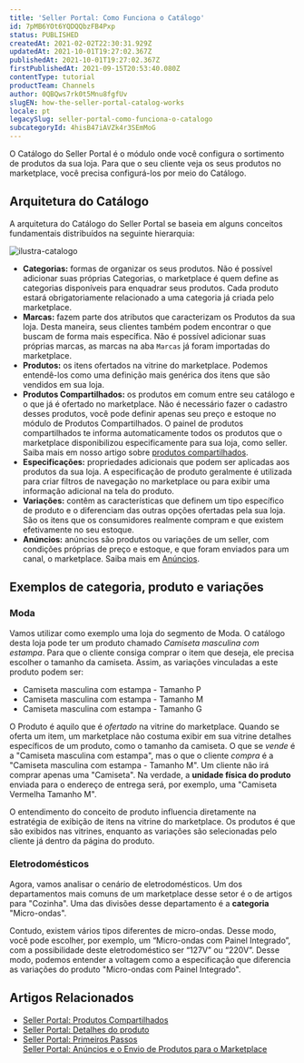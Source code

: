 ```yaml
---
title: 'Seller Portal: Como Funciona o Catálogo'
id: 7pMB6YOt6YQDQQbzFB4Pxp
status: PUBLISHED
createdAt: 2021-02-02T22:30:31.929Z
updatedAt: 2021-10-01T19:27:02.367Z
publishedAt: 2021-10-01T19:27:02.367Z
firstPublishedAt: 2021-09-15T20:53:40.080Z
contentType: tutorial
productTeam: Channels
author: 0QBQws7rk0t5Mnu8fgfUv
slugEN: how-the-seller-portal-catalog-works
locale: pt
legacySlug: seller-portal-como-funciona-o-catalogo
subcategoryId: 4hisB47iAVZk4r3SEmMoG
---
```


O Catálogo do Seller Portal é o módulo onde você configura o sortimento de produtos da sua loja. Para que o seu cliente veja os seus produtos no marketplace, você precisa configurá-los por meio do Catálogo. 

## Arquitetura do Catálogo

A arquitetura do Catálogo do Seller Portal se baseia em alguns conceitos fundamentais distribuídos na seguinte hierarquia:

![ilustra-catalogo](//images.ctfassets.net/alneenqid6w5/3U5oa9w94stDXltSJPqF1V/95ac8458ebfd20bba03c8669a1e27fdf/ilustra-catalogo.png)

- **Categorias:**  formas de organizar os seus produtos. Não é possível adicionar suas próprias Categorias, o marketplace é quem define as categorias disponíveis para enquadrar seus produtos. Cada produto estará obrigatoriamente relacionado a uma categoria já criada pelo marketplace.   
- **Marcas:**  fazem parte dos atributos que caracterizam os Produtos da sua loja. Desta maneira, seus clientes também podem encontrar o que buscam de forma mais específica. Não é possível adicionar suas próprias marcas, as marcas na aba `Marcas` já foram importadas do marketplace.    
- **Produtos:** os itens ofertados na vitrine do marketplace.  Podemos entendê-los como uma definição mais genérica dos itens que são vendidos em sua loja.    
- **Produtos Compartilhados:** os produtos em comum entre seu catálogo e o que já  é ofertado no marketplace. Não é necessário fazer o cadastro desses produtos, você pode definir apenas seu preço e estoque no módulo de Produtos Compartilhados. O painel de produtos compartilhados te informa automaticamente todos os produtos que o marketplace disponibilizou especificamente para sua loja, como seller. Saiba mais em nosso artigo sobre [produtos compartilhados](https://help.vtex.com/pt/tutorial/seller-portal-produtos-compartilhados--6vUGj2UmOuLzQTK9pj04lu).           
- **Especificações:** propriedades adicionais que podem ser aplicadas aos produtos da sua loja. A especificação de produto geralmente é utilizada para criar filtros de navegação no marketplace ou para exibir uma informação adicional na tela do produto.    
-  **Variações:** contêm as características que definem um tipo específico de produto e o diferenciam das outras opções ofertadas pela sua loja. São os itens que os consumidores realmente compram e que existem efetivamente no seu estoque.   
- **Anúncios:**  anúncios são produtos ou variações de um seller, com condições próprias de preço e estoque, e que foram enviados para um canal, o marketplace. Saiba mais em [Anúncios](https://help.vtex.com/pt/tutorial/anuncios-y-envio-de-productos-al-marketplace--3RwSj7AyBoPtFbXkS7REiu). 

## Exemplos de categoria, produto e variações 

### Moda

Vamos utilizar como exemplo uma loja do segmento de Moda. O catálogo desta loja pode ter um produto chamado *Camiseta masculina com estampa*. Para que o cliente consiga comprar o item que deseja, ele precisa escolher o tamanho da camiseta. Assim, as variações vinculadas a este produto podem ser:

- Camiseta masculina com estampa - Tamanho P  
- Camiseta masculina com estampa - Tamanho M  
- Camiseta masculina com estampa - Tamanho G  

O Produto é aquilo que é *ofertado* na vitrine do marketplace. Quando se oferta um item, um marketplace não costuma exibir em sua vitrine detalhes específicos de um produto, como o tamanho da camiseta. O que se *vende* é a "Camiseta masculina com estampa", mas o que o cliente *compra* é a "Camiseta masculina com estampa - Tamanho M". Um cliente não irá comprar apenas uma "Camiseta". Na verdade, a **unidade física do produto** enviada para o endereço de entrega será, por exemplo, uma "Camiseta Vermelha Tamanho M".

O entendimento do conceito de produto influencia diretamente na estratégia de exibição de itens na vitrine do marketplace. Os produtos é que são exibidos nas vitrines, enquanto as variações são selecionadas pelo cliente já dentro da página do produto.

### Eletrodomésticos

Agora, vamos analisar o cenário de eletrodomésticos. Um dos departamentos mais comuns de um marketplace desse setor é o de artigos para "Cozinha". Uma das divisões desse departamento é a **categoria** "Micro-ondas".

Contudo, existem vários tipos diferentes de micro-ondas. Desse modo, você pode escolher, por exemplo, um “Micro-ondas com Painel Integrado”, com a possibilidade deste eletrodoméstico ser “127V” ou “220V”. Desse modo, podemos entender a voltagem como a especificação que diferencia as variações do produto "Micro-ondas com Painel Integrado".

## Artigos Relacionados

- [Seller Portal: Produtos Compartilhados](https://help.vtex.com/pt/tutorial/seller-portal-produtos-compartilhados--6vUGj2UmOuLzQTK9pj04lu)      
- [Seller Portal: Detalhes do produto](https://help.vtex.com/pt/tutorial/seller-portal-detalhes-do-produto--K0WWsERWj7aQtmZinhYoP)      
- [Seller Portal: Primeiros Passos](https://help.vtex.com/pt/tutorial/seller-portal-primeiros-passos--6w1vBdRH2uuBGmUqgNQjwK)    
[Seller Portal: Anúncios e o Envio de Produtos para o Marketplace](/admin/app/docs/seller-portal/tutorials/3RwSj7AyBoPtFbXkS7REiu)    


